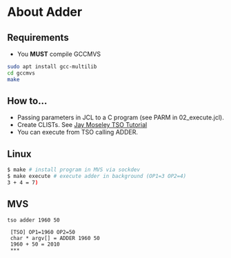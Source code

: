 # About Adder

## Requirements
- You **MUST** compile GCCMVS

```bash
sudo apt install gcc-multilib
cd gccmvs
make
```

## How to...
- Passing parameters in JCL to a C program (see PARM in 02_execute.jcl).
- Create CLISTs. See [Jay Moseley TSO Tutorial](http://www.jaymoseley.com/hercules/tso_tutor/tsotutor.htm)
- You can execute from TSO calling ADDER.

## Linux
```bash
$ make # install program in MVS via sockdev
$ make execute # execute adder in background (OP1=3 OP2=4)
3 + 4 = 7)
```
## MVS
```
tso adder 1960 50

 [TSO] OP1=1960 OP2=50
 char * argv[] = ADDER 1960 50
 1960 + 50 = 2010
 ***
```

